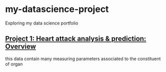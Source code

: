 # my-datascience-project
Exploring my data science portfolio

## [Project 1: Heart attack analysis & prediction: Overview](https://github.com/NaveenKumarMaurya/my-datascience-project/blob/main/Heart%20attack%20analysis%20%26%20Prediction.ipynb)
this data contain many measuring parameters associated to  the constituent of organ
